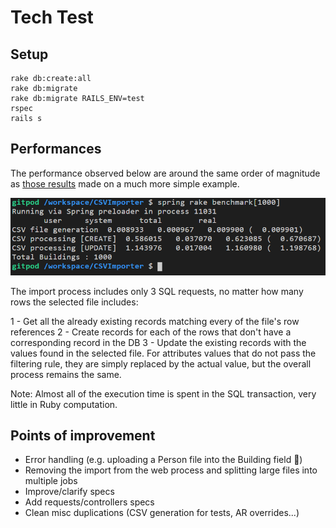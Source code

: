# Tech Test

## Setup
```
rake db:create:all
rake db:migrate
rake db:migrate RAILS_ENV=test
rspec
rails s
```

## Performances
The performance observed below are around the same order of magnitude as [those results](https://blog.saeloun.com/2019/11/26/rails-6-insert-all.html) made on a much more simple example.

![Benchmark](https://github.com/gtroppee/CSVImporter/blob/master/data/benchmark.PNG)

The import process includes only 3 SQL requests, no matter how many rows the selected file includes:

1 - Get all the already existing records matching every of the file's row references
2 - Create records for each of the rows that don't have a corresponding record in the DB
3 - Update the existing records with the values found in the selected file. For attributes values that do not pass the filtering rule, they are simply replaced by the actual value, but the overall process remains the same.

Note: Almost all of the execution time is spent in the SQL transaction, very little in Ruby computation.

## Points of improvement
- Error handling (e.g. uploading a Person file into the Building field 😬)
- Removing the import from the web process and splitting large files into multiple jobs
- Improve/clarify specs
- Add requests/controllers specs
- Clean misc duplications (CSV generation for tests, AR overrides...)
